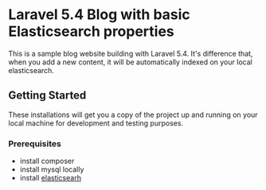 # Laravel 5.4 Blog with basic Elasticsearch properties
This is a sample blog website building with Laravel 5.4.
It's difference that, when you add a new content, it will be automatically indexed on your local elasticsearch.
## Getting Started
These installations will get you a copy of the project up and running on your local machine for development and testing purposes.
### Prerequisites
* install composer
* install mysql locally
* install [elasticsearh](https://www.elastic.co/guide/en/elasticsearch/reference/5.0/install-elasticsearch.html#install-elasticsearch)